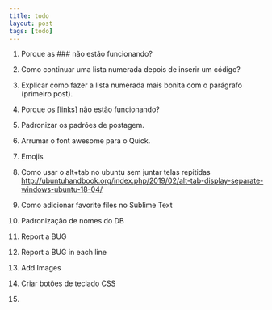 ```yaml
---
title: todo
layout: post
tags: [todo]
---
```


1. Porque as ### não estão funcionando?

2. Como continuar uma lista numerada depois de inserir um código?

3. Explicar como fazer a lista numerada mais bonita com o parágrafo (primeiro post).

4. Porque os [links] não estão funcionando?

5. Padronizar os padrões de postagem.

6. Arrumar o font awesome para o Quick.

7. Emojis

8. Como usar o alt+tab no ubuntu sem juntar telas repitidas
http://ubuntuhandbook.org/index.php/2019/02/alt-tab-display-separate-windows-ubuntu-18-04/

9. Como adicionar favorite files no Sublime Text

10. Padronização de nomes do DB

11. Report a BUG

12. Report a BUG in each line

13. Add Images

14. Criar botões de teclado CSS

15.
